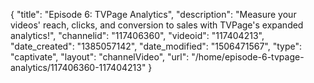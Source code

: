 {
    "title": "Episode 6: TVPage Analytics",
    "description": "Measure your videos' reach, clicks, and conversion to sales with TVPage's expanded analytics!",
    "channelid": "117406360",
    "videoid": "117404213",
    "date_created": "1385057142",
    "date_modified": "1506471567",
    "type": "captivate",
    "layout": "channelVideo",
    "url": "\/home\/episode-6-tvpage-analytics\/117406360-117404213"
}